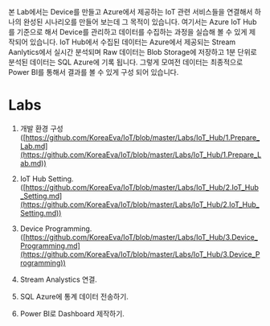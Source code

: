 ﻿본 Lab에서는 Device를 만들고 Azure에서 제공하는 IoT 관련 서비스들을 연결해서 하나의 완성된 시나리오를 만들어 보는데 그 목적이 있습니다. 
여기서는 Azure IoT Hub를 기준으로 해서 Device를 관리하고 데이터를 수집하는 과정을 실습해 볼 수 있게 제작되어 있습니다. IoT Hub에서 수집된 데이터는 Azure에서 제공되는 Stream Aanlytics에서 실시간 분석되며 Raw 데이터는 Blob Storage에 저장하고 1분 단위로 분석된 데이터는 SQL Azure에 기록 됩니다. 
 그렇게 모여전 데이터는 최종적으로 Power BI를 통해서 결과를 볼 수 있게 구성 되어 있습니다. 

# Labs

1. 개발 환경 구성 <br>
   ([https://github.com/KoreaEva/IoT/blob/master/Labs/IoT_Hub/1.Prepare_Lab.md](https://github.com/KoreaEva/IoT/blob/master/Labs/IoT_Hub/1.Prepare_Lab.md))
2. IoT Hub Setting.<br>
   ([https://github.com/KoreaEva/IoT/blob/master/Labs/IoT_Hub/2.IoT_Hub_Setting.md](https://github.com/KoreaEva/IoT/blob/master/Labs/IoT_Hub/2.IoT_Hub_Setting.md))
3. Device Programming.<br>
   ([https://github.com/KoreaEva/IoT/blob/master/Labs/IoT_Hub/3.Device_Programming.md](https://github.com/KoreaEva/IoT/blob/master/Labs/IoT_Hub/3.Device_Programming))

4. Stream Analystics 연결.
5. SQL Azure에 통계 데이터 전송하기. 
6. Power BI로 Dashboard 제작하기.

 